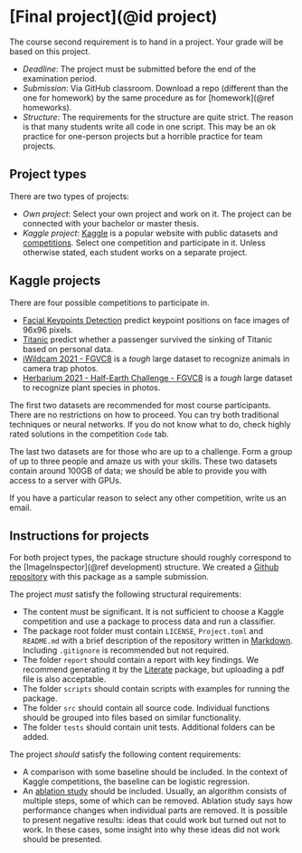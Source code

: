 # [Final project](@id project)

The course second requirement is to hand in a project. Your grade will be based on this project.
- *Deadline*: The project must be submitted before the end of the examination period.
- *Submission*: Via GitHub classroom. Download a repo (different than the one for homework) by the same procedure as for [homework](@ref homeworks).
- *Structure*: The requirements for the structure are quite strict. The reason is that many students write all code in one script. This may be an ok practice for one-person projects but a horrible practice for team projects.


## Project types

There are two types of projects:
- *Own project*: Select your own project and work on it. The project can be connected with your bachelor or master thesis.
- *Kaggle project*: [Kaggle](https://www.kaggle.com) is a popular website with public datasets and [competitions](https://www.kaggle.com/competitions). Select one competition and participate in it.
Unless otherwise stated, each student works on a separate project.

## Kaggle projects

There are four possible competitions to participate in.

- [Facial Keypoints Detection](https://www.kaggle.com/c/facial-keypoints-detection) predict keypoint positions on face images of 96x96 pixels.
- [Titanic](https://www.kaggle.com/c/titanic) predict whether a passenger survived the sinking of Titanic based on personal data.
- [iWildcam 2021 - FGVC8](https://www.kaggle.com/c/iwildcam2021-fgvc8) is a *tough* large dataset to recognize animals in camera trap photos.
- [Herbarium 2021 - Half-Earth Challenge - FGVC8](https://www.kaggle.com/c/herbarium-2021-fgvc8) is a *tough* large dataset to recognize plant species in photos.

The first two datasets are recommended for most course participants. There are no restrictions on how to proceed. You can try both traditional techniques or neural networks. If you do not know what to do, check highly rated solutions in the competition `Code` tab.

The last two datasets are for those who are up to a challenge. Form a group of up to three people and amaze us with your skills. These two datasets contain around 100GB of data; we should be able to provide you with access to a server with GPUs.

If you have a particular reason to select any other competition, write us an email.


## Instructions for projects

For both project types, the package structure should roughly correspond to the [ImageInspector](@ref development) structure. We created a [Github repository](https://github.com/JuliaTeachingCTU/ImageInspector.jl) with this package as a sample submission.

The project *must* satisfy the following structural requirements:
- The content must be significant. It is not sufficient to choose a Kaggle competition and use a package to process data and run a classifier.
- The package root folder must contain `LICENSE`, `Project.toml` and `README.md` with a brief description of the repository written in [Markdown](https://www.markdownguide.org/getting-started/). Including `.gitignore` is recommended but not required.
- The folder `report` should contain a report with key findings. We recommend generating it by the [Literate](https://fredrikekre.github.io/Literate.jl/v2/) package, but uploading a pdf file is also acceptable.
- The folder `scripts` should contain scripts with examples for running the package.
- The folder `src` should contain all source code. Individual functions should be grouped into files based on similar functionality.
- The folder `tests` should contain unit tests.
Additional folders can be added.

The project *should* satisfy the following content requirements:
- A comparison with some baseline should be included. In the context of Kaggle competitions, the baseline can be logistic regression.
- An [ablation study](https://en.wikipedia.org/wiki/Ablation_(artificial_intelligence)) should be included. Usually, an algorithm consists of multiple steps, some of which can be removed. Ablation study says how performance changes when individual parts are removed. It is possible to present negative results: ideas that could work but turned out not to work. In these cases, some insight into why these ideas did not work should be presented.
